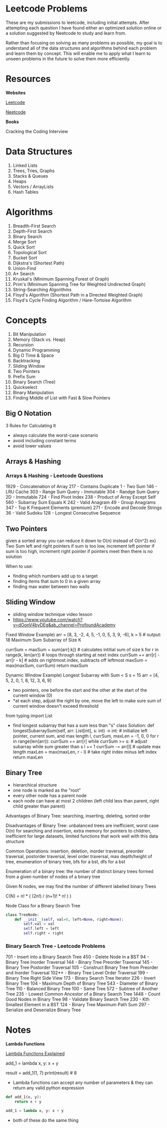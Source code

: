 # Leetcode Problems
These are my submissions to leetcode, including initial attempts. After attempting each question I have found either an optimized solution online or a solution suggested by Neetcode to study and learn from. 

Rather than focusing on solving as many problems as possible, my goal is to understand all of the data structures and algorithms behind each problem and learn them by concept. This will enable me to apply what I learn to unseen problems in the future to solve them more efficiently. 


# Resources

**Websites**

[Leetcode](https://leetcode.com/problemset/)

[Neetcode](https://neetcode.io/roadmap)

**Books**

Cracking the Coding Interview


# Data Structures
1. Linked Lists
2. Trees, Tries, Graphs
3. Stacks & Queues
4. Heaps
5. Vectors / ArrayLists
6. Hash Tables


# Algorithms
1. Breadth-First Search
2. Depth-First Search
3. Binary Search 
4. Merge Sort
5. Quick Sort
6. Topological Sort
7. Bucket Sort
8. Dijkstra's (Shortest Path)
9. Union-Find 
10. A* Search
11. Kruskal's (Minimum Spanning Forest of Graph)
12. Prim's (Minimum Spanning Tree for Weighted Undirected Graph)
13. String-Searching Algorithms
14. Floyd's Algorithm (Shortest Path in a Directed Weighted Graph)
15. Floyd's Cycle Finding Algorithm / Hare-Tortoise Algorithm


# Concepts
1. Bit Manipulation
2. Memory (Stack vs. Heap)
3. Recursion
4. Dynamic Programming
5. Big O Time & Space
6. Backtracking
7. Sliding Window
8. Two Pointers
9. Prefix Sum
10. Binary Search (Tree)
11. Quickselect
12. Binary Manipulation
13. Finding Middle of List with Fast & Slow Pointers


## Big O Notation
3 Rules for Calculating It
- always calculate the worst-case scenario
- avoid including constant terms
- avoid lower values

## Arrays & Hashing

### Arrays & Hashing - Leetcode Questions
1929 - Concatenation of Array
217 - Contains Duplicate
1 - Two Sum
146 - LRU Cache
303 - Range Sum Query - Immutable
304 - Randge Sum Query 2D - Immutable
724 - Find Pivot Index
238 - Product of Array Except Self
560 - Subarray Sum Equals K
242 - Valid Anagram
49 - Group Anagrams
347 - Top K Frequent Elements
(premium) 271 - Encode and Decode Strings
36 - Valid Sudoku
128 - Longest Consecutive Sequence



## Two Pointers

given a sorted array you can reduce it down to O(n) instead of O(n^2)
ex) Two Sum
left and right pointers
if sum is too low, increment left pointer
if sum is too high, increment right pointer
if pointers meet then there is no solution

When to use:
* finding which numbers add up to a target
* finding items that sum to 0 in a given array
* finding max water between two walls


##  Sliding Window
*  sliding window technique video lesson
*  https://www.youtube.com/watch?v=dOonV4byDEg&ab_channel=ProfoundAcademy

Fixed Window Example)
arr = [8, 3, -2, 4, 5, -1, 0, 5, 3, 9, -6], k = 5 # output: 18
Maximum Sum Subarray of Size K 

currSum = maxSum = sum(arr[:k]) # calculates intitial sum of size k
for r in range(k, len(arr)) # loops through starting at next index
    currSum += arr[r] - arr[r - k] # adds on rightmost index, subtracts off leftmost
    maxSum = max(maxSum, currSum)
return maxSum


Dynamic Window Example)
Longest Subarray with Sum < S 
s = 15
arr = [4, 5, 2, 0, 1, 8, 12, 3, 6, 9]

* two pointers, one before the start and the other at the start of the current window (0)
* *at each step, adjust the right by one, move the left to make sure sum of current window doesn't exceed threshold

from typing import List

*  find longest subarray that has a sum less than "s"
class Solution:
    def longestSubarraySum(self, arr: List[int], s: int) -> int:
        # initialize left pointer, current sum, and max length
        l, currSum, maxLen = -1, 0, 0
        for r in range(len(arr)):
            currSum += arr[r]
            while currSum >= s: # adjust subarray while sum greater than s
                l += 1
                currSum -= arr[l]
            # update max length
            maxLen = max(maxLen, r - l) # take right index minus left index
        return maxLen


## Binary Tree

* hierarchical structure
* one node is marked as the "root"
* every other node has a parent node
* each node can have at most 2 children (left child less than parent, right child greater than parent)

Advantages of Binary Tree: searching, inserting, deleting, sorted order

Disadvantages of Binary Tree: unbalanced trees are inefficient, 
worst case O(n) for searching and insertion, extra memory for pointers to children, inefficient for large datasets, limited functions that work well with this data structure

Common Operations: insertion, deletion, inorder traversal, preorder traversal, postorder traversal, level order traversal, max depth/height of tree, enumeration of binary tree, bfs for a bst, dfs for a bst

Enumeration of a binary tree: the number of distinct binary trees formed from a given number of nodes of a binary tree

Given N nodes, we may find the number of different labelled binary Trees

C(N) = n! * ( (2n!) / (n+1)! * n! ) )

Node Class for a Binary Search Tree

```python
class TreeNode:
    def __init__(self, val=0, left=None, right=None):
        self.val = val
        self.left = left
        self.right = right
```
### Binary Search Tree - Leetcode Problems
701 - Insert into a Binary Search Tree
450 - Delete Node in a BST
94 - Binary Tree Inorder Traversal
144 - Binary Tree Preorder Traversal
145 - Binary Tree Postorder Traversal
105 - Construct Binary Tree from Preorder and Inorder Traversal
102** - Binary Tree Level Order Traversal
199 - Binary Tree Right Side View
173 - Binary Search Tree Iterator
226 - Invert Binary Tree
104 - Maximum Depth of Binary Tree
543 - Diameter of Binary Tree
110 - Balanced Binary Tree
100 - Same Tree
572 - Subtree of Another Tree
235 - Lowest Common Ancestor of a Binary Search Tree
1448 - Count Good Nodes in Binary Tree
98 - Validate Binary Search Tree
230 - Kth Smallest Element in a BST
124 - Binary Tree Maximum Path Sum
297 - Serialize and Deserialize Binary Tree

# Notes
**Lambda Functions**

[Lambda Functions Explained](https://www.youtube.com/watch?v=HQNiSfb795A&ab_channel=TechWithTim)

add_1 = lambda x, y: x + y

result = add_1(1, 7)
print(result) # 8

* Lambda functions can accept any number of parameters & they can return any valid python expression


```python
def add_1(x, y):
    return x + y

add_1 = lambda x, y: x + y
```

* both of these do the same thing

